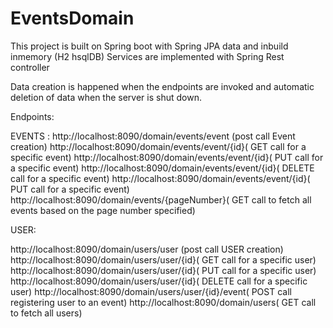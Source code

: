 # EventsDomain
This project is built on Spring boot with Spring JPA data and inbuild inmemory (H2 hsqlDB)
Services are implemented with Spring Rest controller

Data creation is happened when the endpoints are invoked and automatic deletion of data when the server is shut down.


Endpoints:

EVENTS :
http://localhost:8090/domain/events/event (post call Event creation)
http://localhost:8090/domain/events/event/{id}( GET call for a specific event)
http://localhost:8090/domain/events/event/{id}( PUT call for a specific event)
http://localhost:8090/domain/events/event/{id}( DELETE call for a specific event)
http://localhost:8090/domain/events/event/{id}( PUT call for a specific event)
http://localhost:8090/domain/events/{pageNumber}( GET call to fetch all events based on the page number specified)

USER:

http://localhost:8090/domain/users/user (post call USER creation)
http://localhost:8090/domain/users/user/{id}( GET call for a specific user)
http://localhost:8090/domain/users/user/{id}( PUT call for a specific user)
http://localhost:8090/domain/users/user/{id}( DELETE call for a specific user)
http://localhost:8090/domain/users/user/{id}/event( POST call registering user to an event)
http://localhost:8090/domain/users( GET call to fetch all users)




